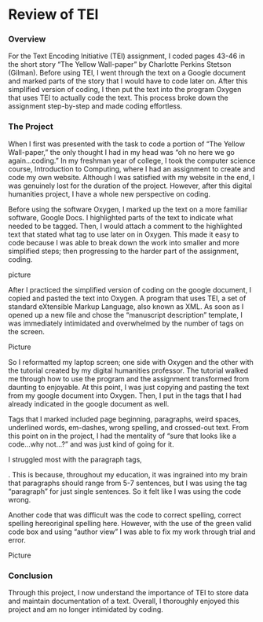 # Review of TEI
### Overview
For the Text Encoding Initiative (TEI) assignment, I coded pages 43-46 in the short story “The Yellow Wall-paper” by Charlotte Perkins Stetson (Gilman). Before using TEI, I went through the text on a Google document and marked parts of the story that I would have to code later on. After this simplified version of coding, I then put the text into the program Oxygen that uses TEI to actually code the text.  This process broke down the assignment step-by-step and made coding effortless.
### The Project
When I first was presented with the task to code a portion of “The Yellow Wall-paper,” the only thought I had in my head was “oh no here we go again...coding.” In my freshman year of college, I took the computer science course, Introduction to Computing, where I had an assignment to create and code my own website. Although I was satisfied with my website in the end, I was genuinely lost for the duration of the project.  However, after this digital humanities project, I have a whole new perspective on coding.
	
Before using the software Oxygen, I marked up the text on a more familiar software, Google Docs. I highlighted parts of the text to indicate what needed to be tagged. Then, I would attach a comment to the highlighted text that stated what tag to use later on in Oxygen. This made it easy to code because I was able to break down the work into smaller and more simplified steps; then progressing to the harder part of the assignment, coding. 

picture

After I practiced the simplified version of coding on the google document, I copied and pasted the text into Oxygen. A program that uses TEI,  a set of standard eXtensible Markup Language, also known as XML. As soon as I opened up a new file and chose the “manuscript description” template, I was immediately intimidated and overwhelmed by the number of tags on the screen.

Picture

So I reformatted my laptop screen; one side with Oxygen and the other with the tutorial created by my digital humanities professor. The tutorial walked me through how to use the program and the assignment transformed from daunting to enjoyable. At this point, I was just copying and pasting the text from my google document into Oxygen. Then, I put in the tags that I had already indicated in the google document as well. 

Tags that I marked included page beginning, paragraphs, weird spaces, underlined words, em-dashes, wrong spelling, and crossed-out text. From this point on in the project, I had the mentality of “sure that looks like a code...why not…?” and was just kind of going for it. 

I struggled most with the paragraph tags,<p> </p>. This is because, throughout my education, it was ingrained into my brain that paragraphs should range from 5-7 sentences, but I was using the tag “paragraph” for just single sentences. So it felt like I was using the code wrong. 

Another code that was difficult was the code to correct spelling, <choice><corr>correct spelling here</corr><sic>original spelling here</sic></choice>. However, with the use of the green valid code box and using “author view” I was able to fix my work through trial and error.

Picture

### Conclusion

Through this project, I now understand the importance of TEI to store data and maintain documentation of a text. Overall, I thoroughly enjoyed this project and am no longer intimidated by coding. 
